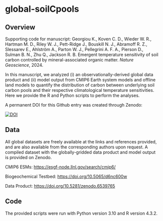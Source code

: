 # global-soilCpools

## Overview

Supporting code for manuscript: Georgiou K., Koven C. D., Wieder W. R., Hartman M. D., Riley W. J., Pett-Ridge J., Bouskill N. J., Abramoff R. Z., Slessarev E., Ahlström A., Parton W. J., Pellegrini A. F. A., Pierson D., Sulman B. N., Zhu Q., Jackson R. B. Emergent temperature sensitivity of soil carbon controlled by mineral-associated organic matter. _Nature Geoscience_, 2024.

In this manuscript, we analyzed (i) an observationally-derived global data product and (ii) model output from CMIP6 Earth system models and offline land models to quantify the distribution of carbon between underlying soil carbon pools and their respective climatological temperature sensitivities. Here we provide the R and Python scripts to perform the analyses. 

A permanent DOI for this Github entry was created through Zenodo:

[![DOI](https://zenodo.org/badge/doi/10.5281/zenodo.10515706.svg)](http://dx.doi.org/10.5281/zenodo.10515706)

## Data

All global datasets are freely available at the links and references provided, and are also available from the corresponding authors upon request. A compiled dataset with the globally-gridded data product and model output is provided on Zenodo.

CMIP6 ESMs: https://esgf-node.llnl.gov/search/cmip6/

Biogeochemical Testbed: https://doi.org/10.5065/d6nc600w

Data Product: https://doi.org/10.5281/zenodo.6539765

## Code

The provided scripts were run with Python version 3.10 and R version 4.3.2.

